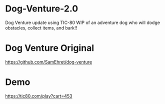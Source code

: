 # Dog-Venture-2.0
Dog Venture update using TIC-80
WIP of an adventure dog who will dodge obstacles, collect items, and bark!!

# Dog Venture Original
https://github.com/SamEhret/dog-venture

# Demo
https://tic80.com/play?cart=453
